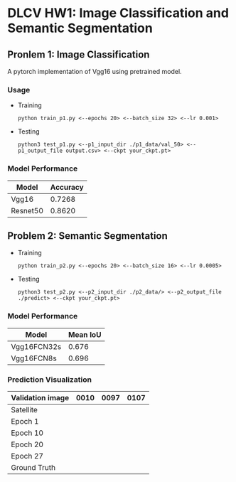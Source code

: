 # DLCV HW1: Image Classification and Semantic Segmentation

## Pronlem 1: Image Classification

A pytorch implementation of Vgg16 using pretrained model.

### Usage

* Training

  ```
  python train_p1.py <--epochs 20> <--batch_size 32> <--lr 0.001>
  ```
* Testing

  ```
  python3 test_p1.py <--p1_input_dir ./p1_data/val_50> <--p1_output_file output.csv> <--ckpt your_ckpt.pt>
  ```

### Model Performance


| Model    | Accuracy |
| ---------- | ---------- |
| Vgg16    | 0.7268   |
| Resnet50 | 0.8620   |

## Problem 2: Semantic Segmentation

* Training

  ```
  python train_p2.py <--epochs 20> <--batch_size 16> <--lr 0.0005>
  ```
* Testing

  ```
  python3 test_p2.py <--p2_input_dir ./p2_data/> <--p2_output_file ./predict> <--ckpt your_ckpt.pt>
  ```

### Model Performance


| Model       | Mean IoU |
| ------------- | ---------- |
| Vgg16FCN32s | 0.676    |
| Vgg16FCN8s  | 0.696    |

### Prediction Visualization


| Validation image | 0010                                                          | 0097                                                          | 0107                                                          |
| ------------------ | --------------------------------------------------------------- | --------------------------------------------------------------- | --------------------------------------------------------------- |
| Satellite        |  |  |  |
| Epoch 1          |                                                               |                                                               |                                                               |
| Epoch 10         |                                                               |                                                               |                                                               |
| Epoch 20         |                                                               |                                                               |                                                               |
| Epoch 27         |                                                               |                                                               |                                                               |
| Ground Truth     |                                                               |                                                               |                                                               |
